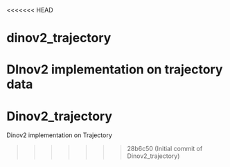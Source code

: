 <<<<<<< HEAD
# dinov2_trajectory
DInov2 implementation on trajectory data
=======
# Dinov2_trajectory
Dinov2 implementation on Trajectory 
>>>>>>> 28b6c50 (Initial commit of Dinov2_trajectory)
